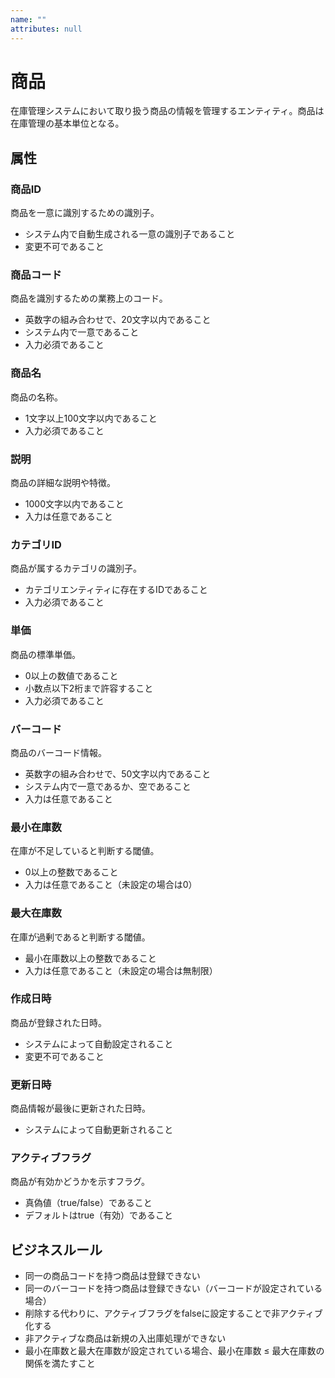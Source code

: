 ```yaml
---
name: ""
attributes: null
---
```


# 商品

在庫管理システムにおいて取り扱う商品の情報を管理するエンティティ。商品は在庫管理の基本単位となる。

## 属性

### 商品ID

商品を一意に識別するための識別子。

- システム内で自動生成される一意の識別子であること
- 変更不可であること

### 商品コード

商品を識別するための業務上のコード。

- 英数字の組み合わせで、20文字以内であること
- システム内で一意であること
- 入力必須であること

### 商品名

商品の名称。

- 1文字以上100文字以内であること
- 入力必須であること

### 説明

商品の詳細な説明や特徴。

- 1000文字以内であること
- 入力は任意であること

### カテゴリID

商品が属するカテゴリの識別子。

- カテゴリエンティティに存在するIDであること
- 入力必須であること

### 単価

商品の標準単価。

- 0以上の数値であること
- 小数点以下2桁まで許容すること
- 入力必須であること

### バーコード

商品のバーコード情報。

- 英数字の組み合わせで、50文字以内であること
- システム内で一意であるか、空であること
- 入力は任意であること

### 最小在庫数

在庫が不足していると判断する閾値。

- 0以上の整数であること
- 入力は任意であること（未設定の場合は0）

### 最大在庫数

在庫が過剰であると判断する閾値。

- 最小在庫数以上の整数であること
- 入力は任意であること（未設定の場合は無制限）

### 作成日時

商品が登録された日時。

- システムによって自動設定されること
- 変更不可であること

### 更新日時

商品情報が最後に更新された日時。

- システムによって自動更新されること

### アクティブフラグ

商品が有効かどうかを示すフラグ。

- 真偽値（true/false）であること
- デフォルトはtrue（有効）であること

## ビジネスルール

- 同一の商品コードを持つ商品は登録できない
- 同一のバーコードを持つ商品は登録できない（バーコードが設定されている場合）
- 削除する代わりに、アクティブフラグをfalseに設定することで非アクティブ化する
- 非アクティブな商品は新規の入出庫処理ができない
- 最小在庫数と最大在庫数が設定されている場合、最小在庫数 ≤ 最大在庫数の関係を満たすこと
